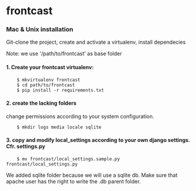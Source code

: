 frontcast
=========


### Mac & Unix installation

Git-clone the project, create and activate a virtualenv, install dependecies



Note: we use '/path/to/frontcast' as base folder

#### 1. Create your frontcast virtualenv:

		$ mkvirtualenv frontcast
		$ cd path/to/frontcast
		$ pip install -r requirements.txt

#### 2. create the lacking folders
change permissions according to your system configuration.
	
		$ mkdir logs media locale sqlite
	
#### 3. copy and modify local_settings according to your own django settings. Cfr. settings.py
  
  		$ mv frontcast/local_settings.sample.py frontcast/local_settings.py 

We added sqlite folder because we will use a sqlite db. Make sure that apache user has the right to write the .db parent folder.
